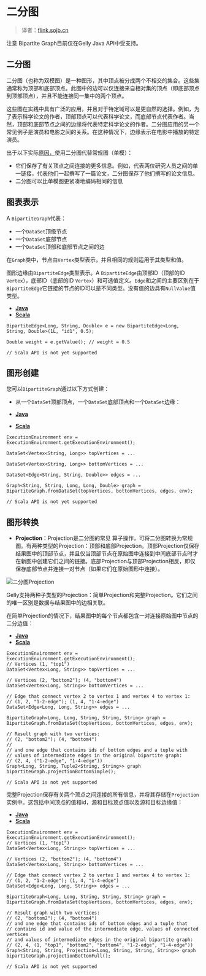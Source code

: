 

# 二分图

> 译者：[flink.sojb.cn](https://flink.sojb.cn/)


注意 Bipartite Graph目前仅在Gelly Java API中受支持。

## 二分图

二分图（也称为双模图）是一种图形，其中顶点被分成两个不相交的集合。这些集通常称为顶部和底部顶点。此图中的边可以仅连接来自相对集的顶点（即底部顶点到顶部顶点），并且不能连接同一集中的两个顶点。

这些图在实践中具有广泛的应用，并且对于特定域可以是更自然的选择。例如，为了表示科学论文的作者，顶部顶点可以代表科学论文，而底部节点代表作者。当然，顶部和底部节点之间的边缘将代表特定科学论文的作者。二分图应用的另一个常见例子是演员和电影之间的关系。在这种情况下，边缘表示在电影中播放的特定演员。

出于以下实际[原因，](http://www.complexnetworks.fr/wp-content/uploads/2011/01/socnet07.pdf)使用二分图代替常规图（单模）：

*   它们保存了有关顶点之间连接的更多信息。例如，代表两位研究人员之间的单一链接，代表他们一起撰写了一篇论文，二分图保存了他们撰写的论文信息。
*   二分图可以比单模图更紧凑地编码相同的信息

## 图表表示

A `BipartiteGraph`代表：

*   一个`DataSet`顶级节点
*   一个`DataSet`底部节点
*   一个`DataSet`顶部和底部节点之间的边

在`Graph`类中，节点由`Vertex`类型表示，并且相同的规则适用于其类型和值。

图形边缘由`BipartiteEdge`类型表示。A `BipartiteEdge`由顶部ID（顶部的ID `Vertex`），底部ID（底部的ID `Vertex`）和可选值定义。`Edge`和之间的主要区别在于`BipartiteEdge`它链接的节点的ID可以是不同类型。没有值的边具有`NullValue`值类型。

*   [**Java**](#tab_java_0)
*   [**Scala**](#tab_scala_0)



```
BipartiteEdge<Long, String, Double> e = new BipartiteEdge<Long, String, Double>(1L, "id1", 0.5);

Double weight = e.getValue(); // weight = 0.5
```





```
// Scala API is not yet supported
```



## 图形创建

您可以`BipartiteGraph`通过以下方式创建：

*   从一个`DataSet`顶部顶点，一个`DataSet`底部顶点和一个`DataSet`边缘：

*   [**Java**](#tab_java_1)
*   [**Scala**](#tab_scala_1)



```
ExecutionEnvironment env = ExecutionEnvironment.getExecutionEnvironment();

DataSet<Vertex<String, Long>> topVertices = ...

DataSet<Vertex<String, Long>> bottomVertices = ...

DataSet<Edge<String, String, Double>> edges = ...

Graph<String, String, Long, Long, Double> graph = BipartiteGraph.fromDataSet(topVertices, bottomVertices, edges, env);
```





```
// Scala API is not yet supported
```



## 图形转换

*   **Projection**：Projection是二分图的常见 算子操作，可将二分图转换为常规图。有两种类型的Projection：顶部和底部Projection。顶部Projection仅保存结果图中的顶部节点，并且仅当顶部节点在原始图中连接到中间底部节点时才在新图中创建它们之间的链接。底部Projection与顶部Projection相反，即仅保存底部节点并连接一对节点（如果它们在原始图形中连接）。

![二分图Projection](img/bipartite_graph_projections.png)

Gelly支持两种子类型的Projection：简单Projection和完整Projection。它们之间的唯一区别是数据与结果图中的边相关联。

在简单Projection的情况下，结果图中的每个节点都包含一对连接原始图中节点的二分边值：

*   [**Java**](#tab_java_2)
*   [**Scala**](#tab_scala_2)



```
ExecutionEnvironment env = ExecutionEnvironment.getExecutionEnvironment();
// Vertices (1, "top1")
DataSet<Vertex<Long, String>> topVertices = ...

// Vertices (2, "bottom2"); (4, "bottom4")
DataSet<Vertex<Long, String>> bottomVertices = ...

// Edge that connect vertex 2 to vertex 1 and vertex 4 to vertex 1:
// (1, 2, "1-2-edge"); (1, 4, "1-4-edge")
DataSet<Edge<Long, Long, String>> edges = ...

BipartiteGraph<Long, Long, String, String, String> graph = BipartiteGraph.fromDataSet(topVertices, bottomVertices, edges, env);

// Result graph with two vertices:
// (2, "bottom2"); (4, "bottom4")
//
// and one edge that contains ids of bottom edges and a tuple with
// values of intermediate edges in the original bipartite graph:
// (2, 4, ("1-2-edge", "1-4-edge"))
Graph<Long, String, Tuple2<String, String>> graph bipartiteGraph.projectionBottomSimple();
```





```
// Scala API is not yet supported
```



完整Projection保存有关两个顶点之间连接的所有信息，并将其存储在`Projection`实例中。这包括中间顶点的值和id，源和目标顶点值以及源和目标边缘值：

*   [**Java**](#tab_java_3)
*   [**Scala**](#tab_scala_3)



```
ExecutionEnvironment env = ExecutionEnvironment.getExecutionEnvironment();
// Vertices (1, "top1")
DataSet<Vertex<Long, String>> topVertices = ...

// Vertices (2, "bottom2"); (4, "bottom4")
DataSet<Vertex<Long, String>> bottomVertices = ...

// Edge that connect vertex 2 to vertex 1 and vertex 4 to vertex 1:
// (1, 2, "1-2-edge"); (1, 4, "1-4-edge")
DataSet<Edge<Long, Long, String>> edges = ...

BipartiteGraph<Long, Long, String, String, String> graph = BipartiteGraph.fromDataSet(topVertices, bottomVertices, edges, env);

// Result graph with two vertices:
// (2, "bottom2"); (4, "bottom4")
// and one edge that contains ids of bottom edges and a tuple that 
// contains id and value of the intermediate edge, values of connected vertices
// and values of intermediate edges in the original bipartite graph:
// (2, 4, (1, "top1", "bottom2", "bottom4", "1-2-edge", "1-4-edge"))
Graph<String, String, Projection<Long, String, String, String>> graph bipartiteGraph.projectionBottomFull();
```





```
// Scala API is not yet supported
```



